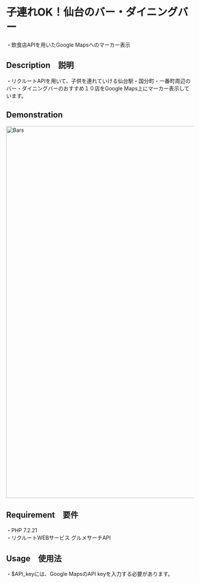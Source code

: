 # 子連れOK！仙台のバー・ダイニングバー
・飲食店APIを用いたGoogle Mapsへのマーカー表示

## Description　説明
・リクルートAPIを用いて、子供を連れていける仙台駅・国分町・一番町周辺のバー・ダイニングバーのおすすめ１０店をGoogle Maps上にマーカー表示しています。

## Demonstration
<img width="998" alt="Bars" src="https://user-images.githubusercontent.com/55599388/76421992-dfb50880-63e7-11ea-92d3-0cc34ec36534.png"><br>

## Requirement　要件
・PHP 7.2.21<br>
・リクルートWEBサービス グルメサーチAPI

## Usage　使用法
・$API_keyには、Google MapsのAPI keyを入力する必要があります。
